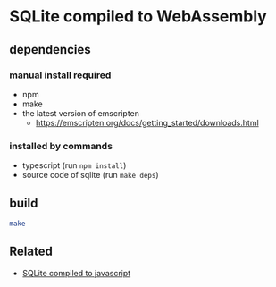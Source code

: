 # SQLite compiled to WebAssembly

## dependencies

### manual install required

- npm
- make
- the latest version of emscripten
    - https://emscripten.org/docs/getting_started/downloads.html

### installed by commands

- typescript (run `npm install`)
- source code of sqlite (run `make deps`)

## build

```sh
make
```

## Related

- [SQLite compiled to javascript](https://github.com/kripken/sql.js/)
